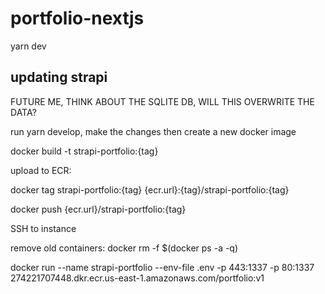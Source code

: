 # portfolio-nextjs

yarn dev
 
## updating strapi

FUTURE ME, THINK ABOUT THE SQLITE DB, WILL THIS OVERWRITE THE DATA? 

run yarn develop, make the changes then create a new docker image

docker build -t strapi-portfolio:{tag}

upload to ECR: 

docker tag strapi-portfolio:{tag} {ecr.url}:{tag}/strapi-portfolio:{tag}

docker push {ecr.url}/strapi-portfolio:{tag}

SSH to instance

remove old containers:  docker rm -f $(docker ps -a -q)

docker run --name strapi-portfolio  --env-file .env -p 443:1337 -p 80:1337 274221707448.dkr.ecr.us-east-1.amazonaws.com/portfolio:v1